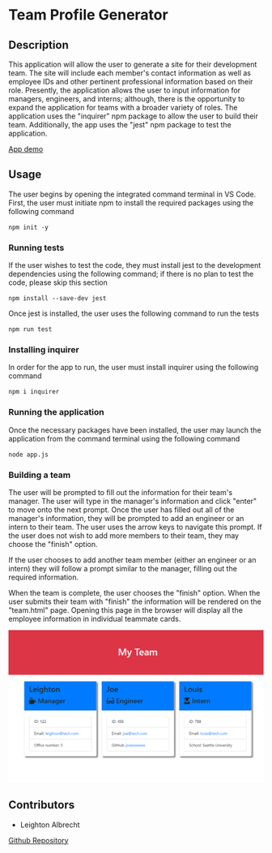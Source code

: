 # Team Profile Generator

## Description

This application will allow the user to generate a site for their development team. The site will include each member's contact information as well as employee IDs and other pertinent professional information based on their role. Presently, the application allows the user to input information for managers, engineers, and interns; although, there is the opportunity to expand the application for teams with a broader variety of roles. The application uses the "inquirer" npm package to allow the user to build their team. Additionally, the app uses the "jest" npm package to test the application.

[App demo](https://drive.google.com/file/d/1w6jAAOGf-HjXwfqpKKzUxL05T-8gRbpQ/view?usp=sharing)

## Usage

The user begins by opening the integrated command terminal in VS Code. First, the user must initiate npm to install the required packages using the following command
```
npm init -y
```
### Running tests

If the user wishes to test the code, they must install jest to the development dependencies using the following command; if there is no plan to test the code, please skip this section
```
npm install --save-dev jest
```
Once jest is installed, the user uses the following command to run the tests
```
npm run test
```
### Installing inquirer

In order for the app to run, the user must install inquirer using the following command
```
npm i inquirer
```

### Running the application

Once the necessary packages have been installed, the user may launch the application from the command terminal using the following command
```
node app.js
```

### Building a team

The user will be prompted to fill out the information for their team's manager. The user will type in the manager's information and click "enter" to move onto the next prompt. Once the user has filled out all of the manager's information, they will be prompted to add an engineer or an intern to their team. The user uses the arrow keys to navigate this prompt. If the user does not wish to add more members to their team, they may choose the "finish" option.

If the user chooses to add another team member (either an engineer or an intern) they will follow a prompt similar to the manager, filling out the required information.

When the team is complete, the user chooses the "finish" option. When the user submits their team with "finish" the information will be rendered on the "team.html" page. Opening this page in the browser will display all the employee information in individual teammate cards.

![Profile Generator Landing Page](./assets/screenshots/screenshot.png?raw=true "A webpage with a red header that reads my team. In the body are three cards with blue headers and various information")

## Contributors

* Leighton Albrecht

[Github Repository](https://github.com/lbalbrecht/lba-team-profile-generator)